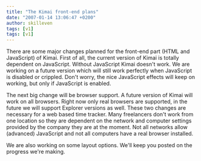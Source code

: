 ```yaml
---
title: "The Kimai front-end plans"
date: "2007-01-14 13:06:47 +0200"
author: skilleven
tags: [v1]
tags: [v1]
---
```


There are some major changes planned for the front-end part (HTML and JavaScript) of Kimai.
First of all, the current version of Kimai is totally dependent on JavaScript.
Without JavaScript Kimai doesn't work.
We are working on a future version which will still work perfectly when JavaScript is disabled or crippled.
Don't worry, the nice JavaScript effects will keep on working, but only if JavaScript is enabled.

The next big change will be browser support.
A future version of Kimai will work on all browsers.
Right now only real browsers are supported, in the future we will support Explorer versions as well.
These two changes are necessary for a web based time tracker.
Many freelancers don't work from one location so they are dependent on the network and computer settings provided by the company they are at the moment.
Not all networks allow (advanced) JavaScript and not all computers have a real browser installed.

We are also working on some layout options. We'll keep you posted on the progress we're making.
